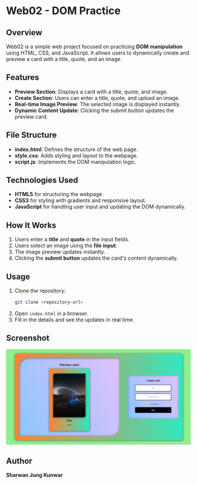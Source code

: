 # Web02 - DOM Practice

## Overview
Web02 is a simple web project focused on practicing **DOM manipulation** using HTML, CSS, and JavaScript. It allows users to dynamically create and preview a card with a title, quote, and an image.

## Features
- **Preview Section**: Displays a card with a title, quote, and image.
- **Create Section**: Users can enter a title, quote, and upload an image.
- **Real-time Image Preview**: The selected image is displayed instantly.
- **Dynamic Content Update**: Clicking the submit button updates the preview card.

## File Structure
- **index.html**: Defines the structure of the web page.
- **style.css**: Adds styling and layout to the webpage.
- **script.js**: Implements the DOM manipulation logic.

## Technologies Used
- **HTML5** for structuring the webpage.
- **CSS3** for styling with gradients and responsive layout.
- **JavaScript** for handling user input and updating the DOM dynamically.

## How It Works
1. Users enter a **title** and **quote** in the input fields.
2. Users select an image using the **file input**.
3. The image preview updates instantly.
4. Clicking the **submit button** updates the card's content dynamically.

## Usage
1. Clone the repository:
   ```bash
   git clone <repository-url>
   ```
2. Open `index.html` in a browser.
3. Fill in the details and see the updates in real time.

## Screenshot
![Preview](sr01.png)

## Author
**Sharwan Jung Kunwar**

